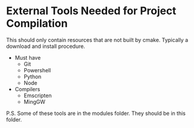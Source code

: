 # External Tools Needed for Project Compilation

This should only contain resources that are not built by cmake. Typically a download and install procedure.

- Must have
  - Git
  - Powershell
  - Python
  - Node
- Compilers
  - Emscripten
  - MingGW

P.S. Some of these tools are in the modules folder. They should be in this folder.